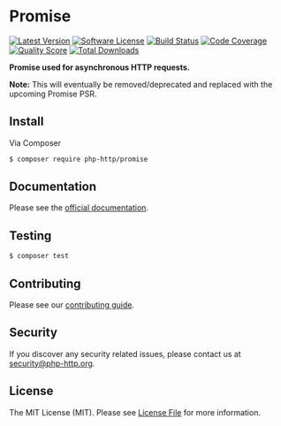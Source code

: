 # Promise

[![Latest Version](https://img.shields.io/github/release/php-http/promise.svg?style=flat-square)](https://github.com/php-http/promise/releases)
[![Software License](https://img.shields.io/badge/license-MIT-brightgreen.svg?style=flat-square)](LICENSE)
[![Build Status](https://img.shields.io/travis/php-http/promise.svg?style=flat-square)](https://travis-ci.org/php-http/promise)
[![Code Coverage](https://img.shields.io/scrutinizer/coverage/g/php-http/promise.svg?style=flat-square)](https://scrutinizer-ci.com/g/php-http/promise)
[![Quality Score](https://img.shields.io/scrutinizer/g/php-http/promise.svg?style=flat-square)](https://scrutinizer-ci.com/g/php-http/promise)
[![Total Downloads](https://img.shields.io/packagist/dt/php-http/promise.svg?style=flat-square)](https://packagist.org/packages/php-http/promise)

**Promise used for asynchronous HTTP requests.**

**Note:** This will eventually be removed/deprecated and replaced with the upcoming Promise PSR.


## Install

Via Composer

``` bash
$ composer require php-http/promise
```


## Documentation

Please see the [official documentation](http://docs.php-http.org/en/latest/components/promise.html).


## Testing

``` bash
$ composer test
```


## Contributing

Please see our [contributing guide](http://docs.php-http.org/en/latest/development/contributing.html).


## Security

If you discover any security related issues, please contact us at [security@php-http.org](mailto:security@php-http.org).


## License

The MIT License (MIT). Please see [License File](LICENSE) for more information.
